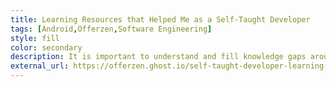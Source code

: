 ```yaml
---
title: Learning Resources that Helped Me as a Self-Taught Developer
tags: [Android,Offerzen,Software Engineering]
style: fill
color: secondary
description: It is important to understand and fill knowledge gaps around missing software principles.
external_url: https://offerzen.ghost.io/self-taught-developer-learning-resources/
---
```

